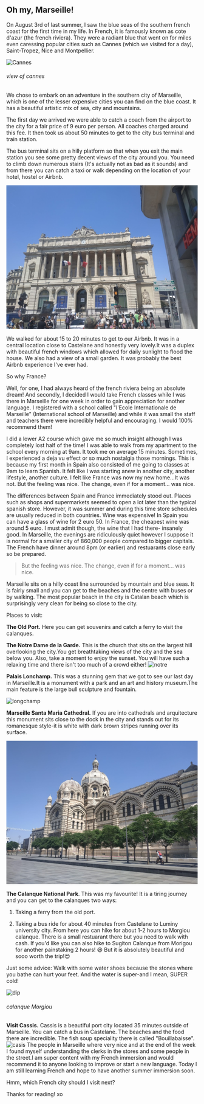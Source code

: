 ## Oh my, Marseille!

On August 3rd of last summer, I saw the blue seas of the southern french coast for the first time in my life. In French, it is famously known as cote d'azur (the french riviera). They were a radiant blue that went on for miles even caressing popular cities such as Cannes (which we visited for a day), Saint-Tropez, Nice and Montpellier.

![Cannes](./img/cannesview.jpg)

###### view of cannes

We chose to embark on an adventure in the southern city of Marseille, which is one of the lesser expensive cities you can find on the blue coast. It has a beautiful artistic mix of sea, city and mountains.

The first day we arrived we were able to catch a coach from the airport to the city for a fair price of 9 euro per person. All coaches charged around this fee. It then took us about 50 minutes to get to the city bus terminal and train station.

The bus terminal sits on a hilly platform so that when you exit the main station you see some pretty decent views of the city around you. You need to climb down numerous stairs (It's actually not as bad as it sounds) and from there you can catch a taxi or walk depending on the location of your hotel, hostel or Airbnb.

![The center](./img/center.jpg)

We walked for about 15 to 20 minutes to get to our Airbnb. It was in a central location close to Castelane and honestly very lovely.It was a duplex with beautiful french windows which allowed for daily sunlight to flood the house. We also had a view of a small garden. It was probably the best Airbnb experience I've ever had.

So why France?

Well, for one, I had always heard of the french riviera being an absolute dream! And secondly, I decided I would take French classes while I was there in Marseille for one week in order to gain appreciation for another language. I registered with a school called "l'Ecole Internationale de Marseille" (International school of Marseille) and while it was small the staff and teachers there were incredibly helpful and encouraging. I would 100% recommend them!

I did a lower A2 course which gave me so much insight although I was completely lost half of the time!
I was able to walk from my apartment to the school every morning at 9am. It took me on average 15 minutes. Sometimes, I experienced a deja vu effect or so much nostalgia those mornings. This is because my first month in Spain also consisted of me going to classes at 9am to learn Spanish. It felt like I was starting anew in another city, another lifestyle, another culture. I felt like France was now my new home...It was not. But the feeling was nice. The change, even if for a moment... was nice.

The differences between Spain and France immediately stood out. Places such as shops and supermarkets seemed to open a lot later than the typical spanish store. However, it was summer and during this time store schedules are usually reduced in both countries. Wine was expensive! In Spain you can have a glass of wine for 2 euro 50. In France, the cheapest wine was around 5 euro. I must admit though, the wine that I had there- insanely good. In Marseille, the evenings are ridiculously quiet however I suppose it is normal for a smaller city of 860,000 people compared to bigger capitals. The French have dinner around 8pm (or earlier) and restuarants close early so be prepared.

> But the feeling was nice. The change, even if for a moment... was nice.

Marseille sits on a hilly coast line surrounded by mountain and blue seas. It is fairly small and you can get to the beaches and the centre with buses or by walking. The most popular beach in the city is Catalan beach which is surprisingly very clean for being so close to the city.

Places to visit:

**The Old Port.** Here you can get souvenirs and catch a ferry to visit the calanques.

**The Notre Dame de la Garde.** This is the church that sits on the largest hill overlooking the city.You get breathtaking views of the city and the sea below you. Also, take a moment to enjoy the sunset. You will have such a relaxing time and there isn't too much of a crowd either!
![notre](./img/notre2.jpg)

**Palais Lonchamp.** This was a stunning gem that we got to see our last day in Marseille.It is a monument with a park and an art and history museum.The main feature is the large bull sculpture and fountain.

![longchamp](./img/longchamp.jpg)

**Marseille Santa Maria Cathedral.** If you are into cathedrals and arquitecture this monument sits close to the dock in the city and stands out for its romanesque style-it is white with dark brown stripes running over its surface.

![cathedral](./img/cathedral.jpg)

**The Calanque National Park**. This was my favourite! It is a tiring journey and you can get to the calanques two ways:

1. Taking a ferry from the old port.

2. Taking a bus ride for about 40 minutes from Castelane to Luminy university city. From here you can hike for about 1-2 hours to Morgiou calanque. There is a small restuarant there but you need to walk with cash. If you'd like you can also hike to Sugiton Calanque from Morigou for another painstaking 2 hours! 😆 But it is absolutely beautiful and sooo worth the trip!😍

Just some advice: Walk with some water shoes because the stones where you bathe can hurt your feet. And the water is super-and I mean, SUPER cold!

![dip](./img/dip.jpg)

###### calanque Morgiou

**Visit Cassis.** Cassis is a beautiful port city located 35 minutes outside of Marseille. You can catch a bus in Castelane. The beaches and the food there are incredible. The fish soup speciality there is called "Bouillabaisse".
![casis](./img/casis.jpg)
The people in Marseille where very nice and at the end of the week I found myself understanding the clerks in the stores and some people in the street.I am super content with my French immersion and would recommend it to anyone looking to improve or start a new language. Today I am still learning French and hope to have another summer immersion soon.

Hmm, which French city should I visit next?

Thanks for reading! xo
